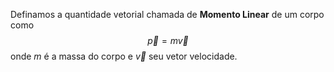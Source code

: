 Definamos a quantidade vetorial chamada de **Momento Linear** de um corpo como
$$\vec{p} = m\vec{v}$$
onde $m$ é a massa do corpo e $\vec{v}$ seu vetor velocidade.